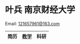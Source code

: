 # 叶兵 南京财经大学
Email: 121657961@163.com

| 简历 | [教学](./perf_budget_2021) | 科研 |
| :---: | :---: | :---: |
